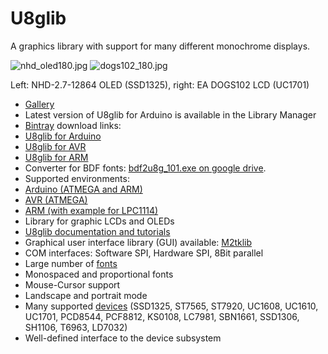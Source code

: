 
# U8glib

A graphics library with support for many different monochrome displays.

![nhd_oled180.jpg](https://github.com/olikraus/u8glib/wiki/otherpic/nhd_oled180.jpg) ![dogs102_180.jpg](https://github.com/olikraus/u8glib/wiki/otherpic/dogs102_180.jpg)

Left: NHD-2.7-12864 OLED (SSD1325), right: EA DOGS102 LCD (UC1701)

 * [Gallery](https://github.com/olikraus/u8glib/wiki/gallery)
 * Latest version of U8glib for Arduino is available in the Library Manager 
 * [Bintray](https://bintray.com/olikraus/u8glib) download links:
  * [U8glib for Arduino](https://bintray.com/olikraus/u8glib/Arduino)
  * [U8glib for AVR](https://bintray.com/olikraus/u8glib/AVR)
  * [U8glib for ARM](https://bintray.com/olikraus/u8glib/ARM)
  * Converter for BDF fonts: [bdf2u8g_101.exe on google drive](https://drive.google.com/folderview?id=0B5b6Dv0wCeCRLWJkYTh2TUlYVDg&usp=sharing).
 * Supported environments:
  * [Arduino (ATMEGA and ARM)](http://www.arduino.cc/)
  * [AVR (ATMEGA)](https://github.com/olikraus/u8glib/wiki/avr)
  * [ARM (with example for LPC1114)](https://github.com/olikraus/u8glib/wiki/lpc1114)
 * Library for graphic LCDs and OLEDs
 * [U8glib documentation and tutorials](https://github.com/olikraus/u8glib/wiki)
 * Graphical user interface library (GUI) available: [M2tklib](http://code.google.com/p/m2tklib/)
 * COM interfaces: Software SPI, Hardware SPI, 8Bit parallel
 * Large number of [fonts](https://github.com/olikraus/u8glib/wiki/fontsize)
 * Monospaced and proportional fonts 
 * Mouse-Cursor support
 * Landscape and portrait mode
 * Many supported [devices](https://github.com/olikraus/u8glib/wiki/device) (SSD1325, ST7565, ST7920, UC1608, UC1610, UC1701, PCD8544, PCF8812, KS0108, LC7981, SBN1661, SSD1306, SH1106, T6963, LD7032)
 * Well-defined interface to the device subsystem

